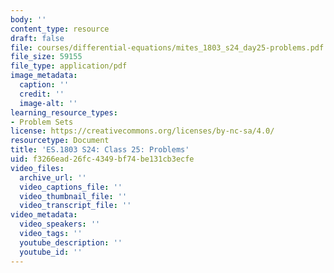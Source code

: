 ```yaml
---
body: ''
content_type: resource
draft: false
file: courses/differential-equations/mites_1803_s24_day25-problems.pdf
file_size: 59155
file_type: application/pdf
image_metadata:
  caption: ''
  credit: ''
  image-alt: ''
learning_resource_types:
- Problem Sets
license: https://creativecommons.org/licenses/by-nc-sa/4.0/
resourcetype: Document
title: 'ES.1803 S24: Class 25: Problems'
uid: f3266ead-26fc-4349-bf74-be131cb3ecfe
video_files:
  archive_url: ''
  video_captions_file: ''
  video_thumbnail_file: ''
  video_transcript_file: ''
video_metadata:
  video_speakers: ''
  video_tags: ''
  youtube_description: ''
  youtube_id: ''
---
```

